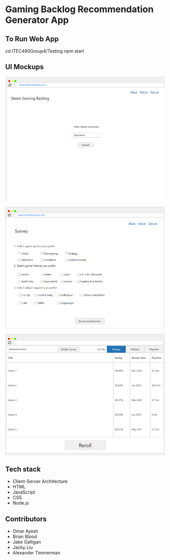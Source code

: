 # Gaming Backlog Recommendation Generator App

## To Run Web App

cd ITEC490Group4/Testing
npm start

## UI Mockups

![Alt text](assets/images/landingPage-Omar.png)

<!-- ![Alt text](assets/images/steamAccountLog-Omar.png) -->

![Alt text](assets/images/surveyPage-Omar.png)

<!-- ![Alt text](assets/images/langingPage-Alexander.png) -->

![Alt text](assets/images/resultsPage-Alexander.png)

## Tech stack

- Client-Server Architecture
- HTML
- JavaScript
- CSS
- Node.js

## Contributors

- Omar Ayesh
- Brian Blood
- Jake Galligan
- Jacky Liu
- Alexander Timmerman
